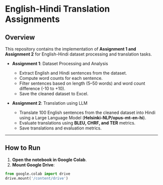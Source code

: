 # English-Hindi Translation Assignments

## Overview
This repository contains the implementation of **Assignment 1 and Assignment 2** for English-Hindi dataset processing and translation tasks.

- **Assignment 1**: Dataset Processing and Analysis
  - Extract English and Hindi sentences from the dataset.
  - Compute word counts for each sentence.
  - Filter sentences based on length (5–50 words) and word count difference (-10 to +10).
  - Save the cleaned dataset to Excel.

- **Assignment 2**: Translation using LLM
  - Translate 100 English sentences from the cleaned dataset into Hindi using a Large Language Model (**Helsinki-NLP/opus-mt-en-hi**).
  - Evaluate translations using **BLEU, CHRF, and TER** metrics.
  - Save translations and evaluation metrics.

---



## How to Run

1. **Open the notebook in Google Colab**.  
2. **Mount Google Drive**:
```python
from google.colab import drive
drive.mount('/content/drive')
